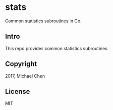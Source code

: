 # stats

Common statistics subroutines in Go.

## Intro

This repo provides common statistics subroutines.

## Copyright

2017, Michael Chen

## License

MIT